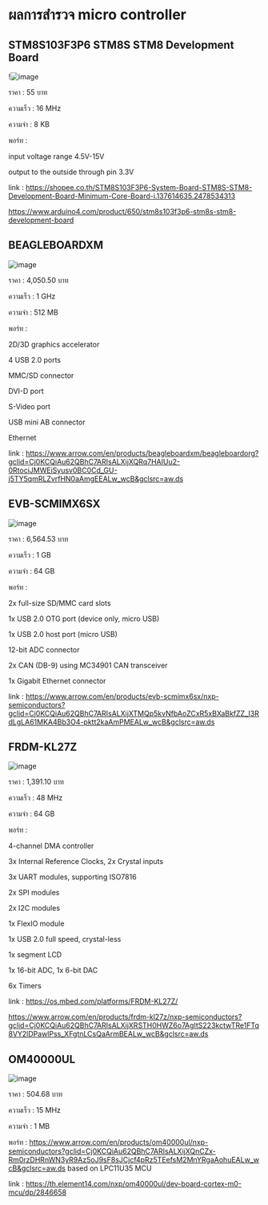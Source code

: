 # ผลการสำรวจ micro controller

## STM8S103F3P6 STM8S STM8 Development Board

!![image](https://user-images.githubusercontent.com/98943695/154113177-e788b1b2-4408-47f4-90e3-371924d8250d.png)

ราคา : 55 บาท

ความเร็ว : 16 MHz

ความจำ : 8 KB


พอร์ท : 

input voltage range 4.5V-15V

output to the outside through pin 3.3V

link : 
 https://shopee.co.th/STM8S103F3P6-System-Board-STM8S-STM8-Development-Board-Minimum-Core-Board-i.137614635.2478534313
 
 https://www.arduino4.com/product/650/stm8s103f3p6-stm8s-stm8-development-board
 
 ## BEAGLEBOARDXM

![image](https://user-images.githubusercontent.com/98943695/154116073-04b6d93d-5ccf-4df0-99d3-2e081939f9c9.png)

ราคา : 4,050.50 บาท

ความเร็ว : 1 GHz

ความจำ : 512 MB

พอร์ท : 

2D/3D graphics accelerator

4 USB 2.0 ports

MMC/SD connector

DVI-D port

S-Video port

USB mini AB connector

Ethernet

link :
https://www.arrow.com/en/products/beagleboardxm/beagleboardorg?gclid=Cj0KCQiAu62QBhC7ARIsALXijXQRq7HAIUu2-0RtociJMWEiSyusv0BC0Cd_GU-j5TY5qmRLZvrfHN0aAmgEEALw_wcB&gclsrc=aw.ds

## EVB-SCMIMX6SX

![image](https://user-images.githubusercontent.com/98943695/154117323-80ad1cf0-bddf-4cbb-81e5-82dd511249a9.png)

ราคา : 6,564.53 บาท

ความเร็ว : 1 GB

ความจำ :  64 GB

พอร์ท : 

2x full-size SD/MMC card slots

1x USB 2.0 OTG port (device only, micro USB)

1x USB 2.0 host port (micro USB)

12-bit ADC connector

2x CAN (DB-9) using MC34901 CAN transceiver

1x Gigabit Ethernet connector

link :
https://www.arrow.com/en/products/evb-scmimx6sx/nxp-semiconductors?gclid=Cj0KCQiAu62QBhC7ARIsALXijXTMQp5kvNfbAoZCxR5xBXaBkfZZ_I3RdLgLA61MKA4Bb3O4-pktt2kaAmPMEALw_wcB&gclsrc=aw.ds

## FRDM-KL27Z

![image](https://user-images.githubusercontent.com/98943695/154118087-9221e1f7-490e-4054-8435-2fd21bce520e.png)

ราคา : 1,391.10 บาท

ความเร็ว : 48 MHz

ความจำ :  64 GB

พอร์ท : 

4-channel DMA controller

3x Internal Reference Clocks, 2x Crystal inputs

3x UART modules, supporting ISO7816

2x SPI modules

2x I2C modules

1x FlexIO module

1x USB 2.0 full speed, crystal-less

1x segment LCD

1x 16-bit ADC, 1x 6-bit DAC

6x Timers

link :
https://os.mbed.com/platforms/FRDM-KL27Z/

https://www.arrow.com/en/products/frdm-kl27z/nxp-semiconductors?gclid=Cj0KCQiAu62QBhC7ARIsALXijXRSTH0HWZ6o7AgItS223kctwTRe1FTq8VY2lDPawlPss_XFgtnLCsQaArmBEALw_wcB&gclsrc=aw.ds

## OM40000UL

![image](https://user-images.githubusercontent.com/98943695/154119388-77540904-df4a-404a-bae5-3924f5b0f963.png)

ราคา : 504.68 บาท

ความเร็ว : 15 MHz

ความจำ : 1 MB

พอร์ท : 
https://www.arrow.com/en/products/om40000ul/nxp-semiconductors?gclid=Cj0KCQiAu62QBhC7ARIsALXijXQnCZx-Rm0rzDHRnWN3yR9Az5oJ9sF8sJCjcf4pRz5TEefsM2MnYRgaAohuEALw_wcB&gclsrc=aw.ds
based on LPC11U35 MCU

link : 
https://th.element14.com/nxp/om40000ul/dev-board-cortex-m0-mcu/dp/2846658


 

